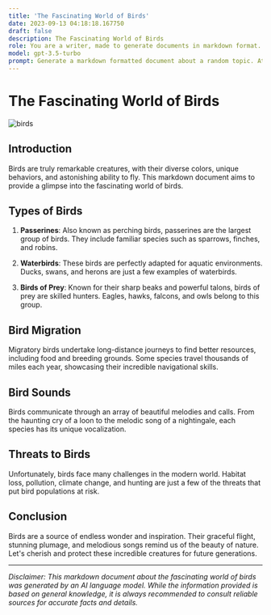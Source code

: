 ```yaml
---
title: 'The Fascinating World of Birds'
date: 2023-09-13 04:18:18.167750
draft: false
description: The Fascinating World of Birds
role: You are a writer, made to generate documents in markdown format. It is very important that all of the documents you generate are in valid markdown format.
model: gpt-3.5-turbo
prompt: Generate a markdown formatted document about a random topic. At the bottom, include a disclaimer explaining that the document was generated by you. The first line of the document should be the title. Make sure that the entire document is in proper markdown format, using a mix of various tags to make the document visually appealing.
---
```


# The Fascinating World of Birds

![birds](https://www.example.com/birds_image.jpg)

## Introduction

Birds are truly remarkable creatures, with their diverse colors, unique behaviors, and astonishing ability to fly. This markdown document aims to provide a glimpse into the fascinating world of birds.

## Types of Birds

1. **Passerines**: Also known as perching birds, passerines are the largest group of birds. They include familiar species such as sparrows, finches, and robins.

2. **Waterbirds**: These birds are perfectly adapted for aquatic environments. Ducks, swans, and herons are just a few examples of waterbirds.

3. **Birds of Prey**: Known for their sharp beaks and powerful talons, birds of prey are skilled hunters. Eagles, hawks, falcons, and owls belong to this group.

## Bird Migration

Migratory birds undertake long-distance journeys to find better resources, including food and breeding grounds. Some species travel thousands of miles each year, showcasing their incredible navigational skills.

## Bird Sounds

Birds communicate through an array of beautiful melodies and calls. From the haunting cry of a loon to the melodic song of a nightingale, each species has its unique vocalization.

## Threats to Birds

Unfortunately, birds face many challenges in the modern world. Habitat loss, pollution, climate change, and hunting are just a few of the threats that put bird populations at risk.

## Conclusion

Birds are a source of endless wonder and inspiration. Their graceful flight, stunning plumage, and melodious songs remind us of the beauty of nature. Let's cherish and protect these incredible creatures for future generations.

---

*Disclaimer: This markdown document about the fascinating world of birds was generated by an AI language model. While the information provided is based on general knowledge, it is always recommended to consult reliable sources for accurate facts and details.*